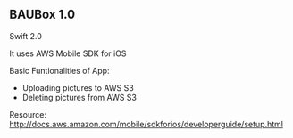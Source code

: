 
BAUBox 1.0 
----------
Swift 2.0

It uses AWS Mobile SDK for iOS

Basic Funtionalities of App:
 - Uploading pictures to AWS S3 
 - Deleting pictures from AWS S3
 
Resource:
http://docs.aws.amazon.com/mobile/sdkforios/developerguide/setup.html
